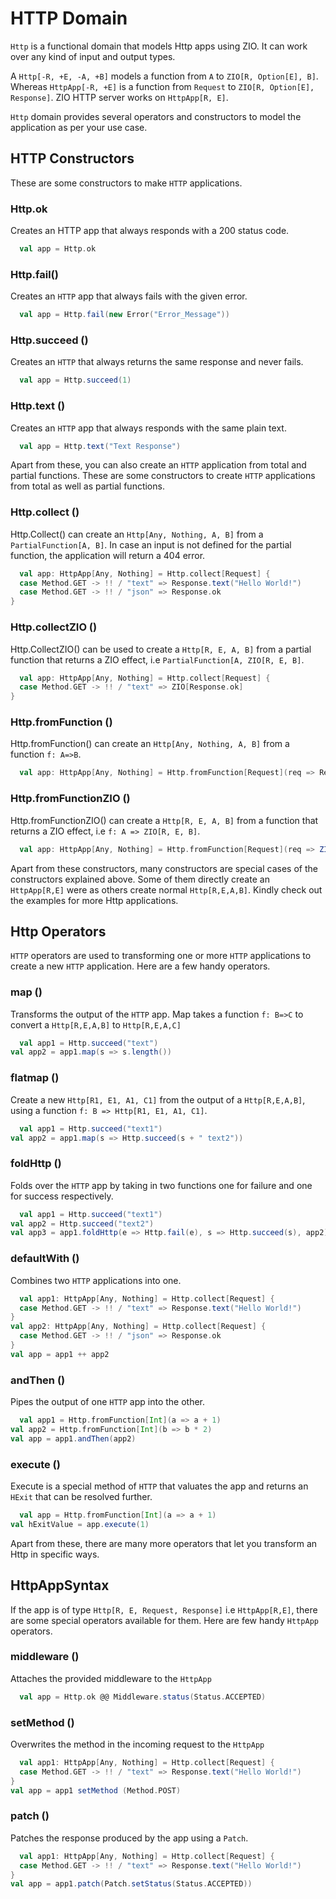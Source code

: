 # HTTP Domain

`Http` is a functional domain that models Http apps using ZIO. It can work over any kind of input and output types.

A `Http[-R, +E, -A, +B]` models a function from `A` to `ZIO[R, Option[E], B]`. Whereas `HttpApp[-R, +E]` is a function
from `Request` to `ZIO[R, Option[E], Response]`. ZIO HTTP server works on `HttpApp[R, E]`.

`Http` domain provides several operators and constructors to model the application as per your use case.

## HTTP Constructors

These are some constructors to make `HTTP` applications.

### Http.ok

Creates an HTTP app that always responds with a 200 status code.

```scala
  val app = Http.ok
```

### Http.fail()

Creates an `HTTP` app that always fails with the given error.

```scala
  val app = Http.fail(new Error("Error_Message"))
```

### Http.succeed ()

Creates an `HTTP` that always returns the same response and never fails.

```scala
  val app = Http.succeed(1)
```

### Http.text ()

Creates an `HTTP` app that always responds with the same plain text.

```scala
  val app = Http.text("Text Response")
```

Apart from these, you can also create an `HTTP` application from total and partial functions. These are some
constructors to create `HTTP` applications from total as well as partial functions.

### Http.collect ()

Http.Collect() can create an `Http[Any, Nothing, A, B]` from a `PartialFunction[A, B]`. In case an input is not defined
for the partial function, the application will return a 404 error.

```scala
  val app: HttpApp[Any, Nothing] = Http.collect[Request] {
  case Method.GET -> !! / "text" => Response.text("Hello World!")
  case Method.GET -> !! / "json" => Response.ok
}
```

### Http.collectZIO ()

Http.CollectZIO() can be used to create a `Http[R, E, A, B]` from a partial function that returns a ZIO effect,
i.e `PartialFunction[A, ZIO[R, E, B]`.

```scala
  val app: HttpApp[Any, Nothing] = Http.collect[Request] {
  case Method.GET -> !! / "text" => ZIO[Response.ok]
}
```

### Http.fromFunction ()

Http.fromFunction() can create an `Http[Any, Nothing, A, B]` from a function `f: A=>B`.

```scala
  val app: HttpApp[Any, Nothing] = Http.fromFunction[Request](req => Response.text(req.url.path.toString))
```

### Http.fromFunctionZIO ()

Http.fromFunctionZIO() can create a `Http[R, E, A, B]` from a function that returns a ZIO effect,
i.e `f: A => ZIO[R, E, B]`.

```scala
  val app: HttpApp[Any, Nothing] = Http.fromFunction[Request](req => ZIO(Response.text(req.url.path.toString)))
```

Apart from these constructors, many constructors are special cases of the constructors explained above. Some of them
directly create an `HttpApp[R,E]` were as others create normal `Http[R,E,A,B]`. Kindly check out the examples for more
Http applications.

## Http Operators

`HTTP` operators are used to transforming one or more `HTTP` applications to create a new `HTTP` application. Here are a
few handy operators.

### map ()

Transforms the output of the `HTTP` app. Map takes a function `f: B=>C` to convert a `Http[R,E,A,B]` to `Http[R,E,A,C]`

```scala
  val app1 = Http.succeed("text")
val app2 = app1.map(s => s.length())
```

### flatmap ()

Create a new `Http[R1, E1, A1, C1]` from the output of a `Http[R,E,A,B]`, using a
function `f: B => Http[R1, E1, A1, C1]`.

```scala
  val app1 = Http.succeed("text1")
val app2 = app1.map(s => Http.succeed(s + " text2"))
```

### foldHttp ()

Folds over the `HTTP` app by taking in two functions one for failure and one for success respectively.

```scala
  val app1 = Http.succeed("text1")
val app2 = Http.succeed("text2")
val app3 = app1.foldHttp(e => Http.fail(e), s => Http.succeed(s), app2)
```

### defaultWith ()

Combines two `HTTP` applications into one.

```scala
  val app1: HttpApp[Any, Nothing] = Http.collect[Request] {
  case Method.GET -> !! / "text" => Response.text("Hello World!")
}
val app2: HttpApp[Any, Nothing] = Http.collect[Request] {
  case Method.GET -> !! / "json" => Response.ok
}
val app = app1 ++ app2
```

### andThen ()

Pipes the output of one `HTTP` app into the other.

```scala
  val app1 = Http.fromFunction[Int](a => a + 1)
val app2 = Http.fromFunction[Int](b => b * 2)
val app = app1.andThen(app2)
```

### execute ()

Execute is a special method of `HTTP` that valuates the app and returns an `HExit` that can be resolved further.

```scala
  val app = Http.fromFunction[Int](a => a + 1)
val hExitValue = app.execute(1)
```

Apart from these, there are many more operators that let you transform an Http in specific ways.

## HttpAppSyntax

If the app is of type `Http[R, E, Request, Response]` i.e `HttpApp[R,E]`, there are some special operators available for
them. Here are few handy `HttpApp` operators.

### middleware ()

Attaches the provided middleware to the `HttpApp`

```scala
  val app = Http.ok @@ Middleware.status(Status.ACCEPTED)
```

### setMethod ()

Overwrites the method in the incoming request to the `HttpApp`

```scala
  val app1: HttpApp[Any, Nothing] = Http.collect[Request] {
  case Method.GET -> !! / "text" => Response.text("Hello World!")
}
val app = app1 setMethod (Method.POST)
```

### patch ()

Patches the response produced by the app using a `Patch`.

```scala
  val app1: HttpApp[Any, Nothing] = Http.collect[Request] {
  case Method.GET -> !! / "text" => Response.text("Hello World!")
}
val app = app1.patch(Patch.setStatus(Status.ACCEPTED))
```
